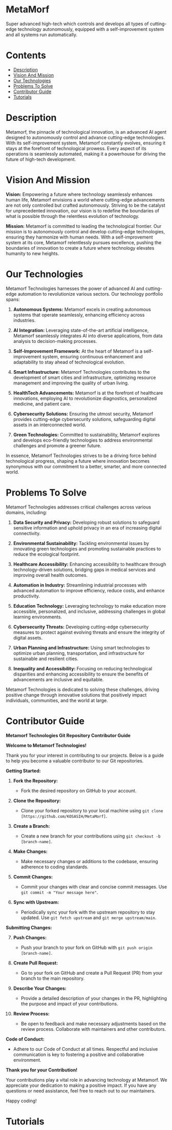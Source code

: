 # MetaMorf
Super advanced high-tech which controls and develops all types of cutting-edge technology autonomously, equipped with a self-improvement system and all systems run automatically.

# Contents 

- [Description](#description)
- [Vision And Mission](#vision-and-mission)
- [Our Technologies](#our-technologies)
- [Problems To Solve](#problems-to-solve)
- [Contributor Guide](#contributor-guide)
- [Tutorials](#tutorials) 

# Description 

Metamorf, the pinnacle of technological innovation, is an advanced AI agent designed to autonomously control and advance cutting-edge technologies. With its self-improvement system, Metamorf constantly evolves, ensuring it stays at the forefront of technological prowess. Every aspect of its operations is seamlessly automated, making it a powerhouse for driving the future of high-tech development.

# Vision And Mission 

**Vision:**
Empowering a future where technology seamlessly enhances human life, Metamorf envisions a world where cutting-edge advancements are not only controlled but crafted autonomously. Striving to be the catalyst for unprecedented innovation, our vision is to redefine the boundaries of what is possible through the relentless evolution of technology.

**Mission:**
Metamorf is committed to leading the technological frontier. Our mission is to autonomously control and develop cutting-edge technologies, ensuring they harmonize with human needs. With a self-improvement system at its core, Metamorf relentlessly pursues excellence, pushing the boundaries of innovation to create a future where technology elevates humanity to new heights. 

# Our Technologies 

Metamorf Technologies harnesses the power of advanced AI and cutting-edge automation to revolutionize various sectors. Our technology portfolio spans:

1. **Autonomous Systems:** Metamorf excels in creating autonomous systems that operate seamlessly, enhancing efficiency across industries.

2. **AI Integration:** Leveraging state-of-the-art artificial intelligence, Metamorf seamlessly integrates AI into diverse applications, from data analysis to decision-making processes.

3. **Self-Improvement Framework:** At the heart of Metamorf is a self-improvement system, ensuring continuous enhancement and adaptability to stay ahead of technological evolution.

4. **Smart Infrastructure:** Metamorf Technologies contributes to the development of smart cities and infrastructure, optimizing resource management and improving the quality of urban living.

5. **HealthTech Advancements:** Metamorf is at the forefront of healthcare innovations, employing AI to revolutionize diagnostics, personalized medicine, and patient care.

6. **Cybersecurity Solutions:** Ensuring the utmost security, Metamorf provides cutting-edge cybersecurity solutions, safeguarding digital assets in an interconnected world.

7. **Green Technologies:** Committed to sustainability, Metamorf explores and develops eco-friendly technologies to address environmental challenges and promote a greener future.

In essence, Metamorf Technologies strives to be a driving force behind technological progress, shaping a future where innovation becomes synonymous with our commitment to a better, smarter, and more connected world. 

# Problems To Solve

Metamorf Technologies addresses critical challenges across various domains, including:

1. **Data Security and Privacy:** Developing robust solutions to safeguard sensitive information and uphold privacy in an era of increasing digital connectivity.

2. **Environmental Sustainability:** Tackling environmental issues by innovating green technologies and promoting sustainable practices to reduce the ecological footprint.

3. **Healthcare Accessibility:** Enhancing accessibility to healthcare through technology-driven solutions, bridging gaps in medical services and improving overall health outcomes.

4. **Automation in Industry:** Streamlining industrial processes with advanced automation to improve efficiency, reduce costs, and enhance productivity.

5. **Education Technology:** Leveraging technology to make education more accessible, personalized, and inclusive, addressing challenges in global learning environments.

6. **Cybersecurity Threats:** Developing cutting-edge cybersecurity measures to protect against evolving threats and ensure the integrity of digital assets.

7. **Urban Planning and Infrastructure:** Using smart technologies to optimize urban planning, transportation, and infrastructure for sustainable and resilient cities.

8. **Inequality and Accessibility:** Focusing on reducing technological disparities and enhancing accessibility to ensure the benefits of advancements are inclusive and equitable.

Metamorf Technologies is dedicated to solving these challenges, driving positive change through innovative solutions that positively impact individuals, communities, and the world at large.

# Contributor Guide 

**Metamorf Technologies Git Repository Contributor Guide**

**Welcome to Metamorf Technologies!**

Thank you for your interest in contributing to our projects. Below is a guide to help you become a valuable contributor to our Git repositories.

**Getting Started:**

1. **Fork the Repository:**
   - Fork the desired repository on GitHub to your account.

2. **Clone the Repository:**
   - Clone your forked repository to your local machine using `git clone [https://github.com/KOSASIH/MetaMorf]`.

3. **Create a Branch:**
   - Create a new branch for your contributions using `git checkout -b [branch-name]`.

4. **Make Changes:**
   - Make necessary changes or additions to the codebase, ensuring adherence to coding standards.

5. **Commit Changes:**
   - Commit your changes with clear and concise commit messages. Use `git commit -m "Your message here"`.

6. **Sync with Upstream:**
   - Periodically sync your fork with the upstream repository to stay updated. Use `git fetch upstream` and `git merge upstream/main`.

**Submitting Changes:**

7. **Push Changes:**
   - Push your branch to your fork on GitHub with `git push origin [branch-name]`.

8. **Create Pull Request:**
   - Go to your fork on GitHub and create a Pull Request (PR) from your branch to the main repository.

9. **Describe Your Changes:**
   - Provide a detailed description of your changes in the PR, highlighting the purpose and impact of your contributions.

10. **Review Process:**
    - Be open to feedback and make necessary adjustments based on the review process. Collaborate with maintainers and other contributors.

**Code of Conduct:**

- Adhere to our Code of Conduct at all times. Respectful and inclusive communication is key to fostering a positive and collaborative environment.

**Thank you for your Contribution!**

Your contributions play a vital role in advancing technology at Metamorf. We appreciate your dedication to making a positive impact. If you have any questions or need assistance, feel free to reach out to our maintainers.

Happy coding!

# Tutorials
